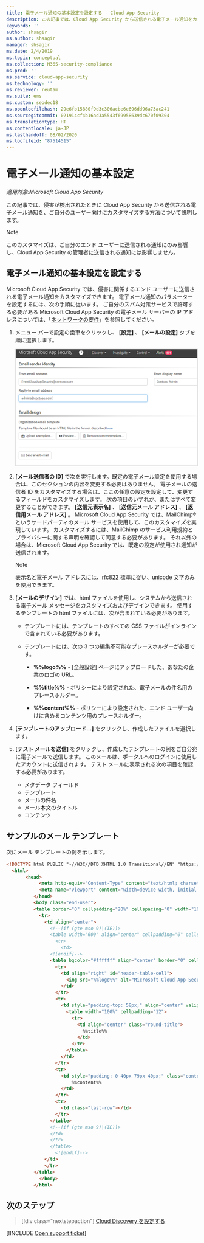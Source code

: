 ```yaml
---
title: 電子メール通知の基本設定を設定する - Cloud App Security
description: この記事では、Cloud App Security から送信される電子メール通知をカスタマイズする方法について説明します。
keywords: ''
author: shsagir
ms.author: shsagir
manager: shsagir
ms.date: 2/4/2019
ms.topic: conceptual
ms.collection: M365-security-compliance
ms.prod: ''
ms.service: cloud-app-security
ms.technology: ''
ms.reviewer: reutam
ms.suite: ems
ms.custom: seodec18
ms.openlocfilehash: 29e6fb15880f9d3c306acbe6e696dd96a73ac241
ms.sourcegitcommit: 021914cf4b16ad3a5543f69958639dc670f09304
ms.translationtype: HT
ms.contentlocale: ja-JP
ms.lasthandoff: 08/02/2020
ms.locfileid: "87514515"
---
```

# <a name="email-notification-preferences"></a>電子メール通知の基本設定

*適用対象:Microsoft Cloud App Security*

この記事では、侵害が検出されたときに Cloud App Security から送信される電子メール通知を、ご自分のユーザー向けにカスタマイズする方法について説明します。

> [!NOTE]
> このカスタマイズは、ご自分のエンド ユーザーに送信される通知にのみ影響し、Cloud App Security の管理者に送信される通知には影響しません。

## <a name="set-email-notification-preferences"></a><a name="mailsettings"></a> 電子メール通知の基本設定を設定する

 Microsoft Cloud App Security では、侵害に関係するエンド ユーザーに送信される電子メール通知をカスタマイズできます。 電子メール通知のパラメーターを設定するには、次の手順に従います。 ご自分のスパム対策サービスで許可する必要がある Microsoft Cloud App Security の電子メール サーバーの IP アドレスについては、「[ネットワークの要件](network-requirements.md)」を参照してください。

1. メニュー バーで設定の歯車をクリックし、 **[設定]** 、 **[メールの設定]** タブを順に選択します。

    ![メールの設定](media/mail-settings-config.png)

2. **[メール送信者の ID]** で次を実行します。既定の電子メール設定を使用する場合は、このセクションの内容を変更する必要はありません。 電子メールの送信者 ID をカスタマイズする場合は、ここの任意の設定を設定して、変更するフィールドをカスタマイズします。 次の項目のいずれか、またはすべて変更することができます。 **[送信元表示名]** 、 **[送信元メール アドレス]** 、 **[返信用メール アドレス]** 。 Microsoft Cloud App Security では、MailChimp&reg; というサードパーティのメール サービスを使用して、このカスタマイズを実現しています。 カスタマイズするには、MailChimp のサービス利用規約とプライバシーに関する声明を確認して同意する必要があります。 それ以外の場合は、Microsoft Cloud App Security では、既定の設定が使用され通知が送信されます。

    > [!NOTE]
    > 表示名と電子メール アドレスには、[rfc822 標準](https://www.rfc-editor.org/rfc/rfc822.txt)に従い、unicode 文字のみを使用できます。

3. **[メールのデザイン]** では、html ファイルを使用し、システムから送信される電子メール メッセージをカスタマイズおよびデザインできます。 使用するテンプレートの html ファイルには、次が含まれている必要があります。

    - テンプレートには、テンプレートのすべての CSS ファイルがインラインで含まれている必要があります。

    - テンプレートには、次の 3 つの編集不可能なプレースホルダーが必要です。

        - **%%logo%%** - [全般設定] ページにアップロードした、あなたの企業のロゴの URL。

        - **%%title%%** - ポリシーにより設定された、電子メールの件名用のプレースホルダー。

        - **%%content%%** - ポリシーにより設定された、エンド ユーザー向けに含めるコンテンツ用のプレースホルダー。

4. **[テンプレートのアップロード...]** をクリックし、作成したファイルを選択します。

5. **[テスト メールを送信]** をクリックし、作成したテンプレートの例をご自分宛に電子メールで送信します。 このメールは、ポータルへのログインに使用したアカウントに送信されます。 テスト メールに表示される次の項目を確認する必要があります。
    - メタデータ フィールド
    - テンプレート
    - メールの件名
    - メール本文のタイトル
    - コンテンツ

## <a name="sample-email-template"></a>サンプルのメール テンプレート

次にメール テンプレートの例を示します。

```html
<!DOCTYPE html PUBLIC "-//W3C//DTD XHTML 1.0 Transitional//EN" "https://www.w3.org/TR/xhtml1/DTD/xhtml1-transitional.dtd">
  <html>
       <head>
            <meta http-equiv="Content-Type" content="text/html; charset=UTF-8"/>
            <meta name="viewport" content="width=device-width, initial-scale=1.0"/>
          </head>
          <body class="end-user">
          <table border="0" cellpadding="20%" cellspacing="0" width="100%" id="background-table">
            <tr>
              <td align="center">
                <!--[if (gte mso 9)|(IE)]>
                <table width="600" align="center" cellpadding="0" cellspacing="0" border="0">
                  <tr>
                    <td>
                <![endif]-->
                <table bgcolor="#ffffff" align="center" border="0" cellpadding="0" cellspacing="0" style="padding-bottom: 40px;" id="container-table">
                  <tr>
                    <td align="right" id="header-table-cell">
                      <img src="%%logo%%" alt="Microsoft Cloud App Security" id="org-logo" />
                    </td>
                  </tr>
                  <tr>
                    <td style="padding-top: 58px;" align="center" valign="top">
                      <table width="100%" cellpadding="12">
                        <tr>
                          <td align="center" class="round-title">
                            %%title%%
                          </td>
                        </tr>
                      </table>
                    </td>
                  </tr>
                  <tr>
                    <td style="padding: 0 40px 79px 40px;" class="content-table-cell" align="left" valign="top">
                        %%content%%
                    </td>
                  </tr>
                  <tr>
                    <td class="last-row"></td>
                  </tr>
                </table>
                <!--[if (gte mso 9)|(IE)]>
                </td>
                </tr>
                </table>
                  <![endif]-->
              </td>
              </tr>
          </table>
            </body>
          </html>
```

## <a name="next-steps"></a>次のステップ

> [!div class="nextstepaction"]
> [Cloud Discovery を設定する](set-up-cloud-discovery.md)

[!INCLUDE [Open support ticket](includes/support.md)]
